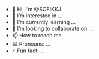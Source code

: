- 👋 Hi, I’m @SOFIKKJ
- 👀 I’m interested in ...
- 🌱 I’m currently learning ...
- 💞️ I’m looking to collaborate on ...
- 📫 How to reach me ...
- 😄 Pronouns: ...
- ⚡ Fun fact: ...

<!---
SOFIKKJ/SOFIKKJ is a ✨ special ✨ repository because its `README.md` (this file) appears on your GitHub profile.
You can click the Preview link to take a look at your changes.
--->
